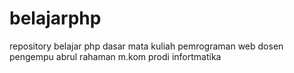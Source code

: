 # belajarphp
repository belajar php dasar mata kuliah pemrograman web dosen pengempu abrul rahaman m.kom prodi infortmatika

